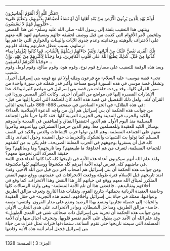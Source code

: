 ------------------------------------------------------------------------

مَكْرَ اللَّهِ إِلَّا الْقَوْمُ الْخاسِرُونَ»  
«أَوَلَمْ يَهْدِ لِلَّذِينَ يَرِثُونَ الْأَرْضَ مِنْ بَعْدِ أَهْلِها أَنْ لَوْ نَشاءُ أَصَبْناهُمْ بِذُنُوبِهِمْ،
وَنَطْبَعُ عَلى قُلُوبِهِمْ فَهُمْ لا يَسْمَعُونَ» ..  
وينتهي هذا التعقيب بلفتة إلى رسول الله- صلى الله عليه وسلم- عن هذا القصص
وتلخيص لأمر الأقوام التي كذبت من قبل ووصف لحقيقة حالهم ونسيانهم لعهد
الله معهم على الاعتراف بألوهيته ووحدانيته وعدم جدوى الآيات والبينات
والخوارق التي جاءهم بها رسلهم، بسبب تعطل فطرتهم وغفلة قلوبهم:  
«تِلْكَ الْقُرى نَقُصُّ عَلَيْكَ مِنْ أَنْبائِها. وَلَقَدْ جاءَتْهُمْ رُسُلُهُمْ بِالْبَيِّناتِ، فَما كانُوا
لِيُؤْمِنُوا بِما كَذَّبُوا مِنْ قَبْلُ. كَذلِكَ يَطْبَعُ اللَّهُ عَلى قُلُوبِ الْكافِرِينَ. وَما وَجَدْنا
لِأَكْثَرِهِمْ مِنْ عَهْدٍ، وَإِنْ وَجَدْنا أَكْثَرَهُمْ لَفاسِقِينَ» ..  
وبعد هذه الوقفة للتعقيب على مصارع قوم نوح، وقوم هود، وقوم صالح، وقوم
لوط، وقوم شعيب..  
تجيء قصة موسى- عليه السلام- مع فرعون وملئه أولا ثم مع قومه بني إسرائيل
أخيرا.. وتشغل قصة موسى في هذه السورة أوسع مساحة وأكبر قدر شغلته في سورة
واحدة من سور القرآن كلها.. وقد وردت حلقات من قصة بني إسرائيل في مواضع
كثيرة وذلك عدا الإشارات القصيرة إليها في مواضع من القرآن أخرى.. وكانت
أكثر القصص ورودا في القرآن كله.. ولعل ذلك التفصيل في قصة هذه الأمة كان
للحكمة التي أشرنا إليها من قبل- في هذه الظلال- في الجزء السادس في صفحتي
868- 869 على النحو التالي:  
«من جوانب هذه الحكمة أن بني إسرائيل هم أول من واجه الدعوة الإسلامية
بالعداء والكيد والحرب في المدينة وفي الجزيرة العربية كلها. فقد كانوا
حرباً على الجماعة المسلمة منذ اليوم الأول. هم الذين احتضنوا النفاق
والمنافقين في المدينة وأمدوهم بوسائل الكيد للعقيدة وللمسلمين معاً. وهم
الذين حرضوا المشركين وواعدوهم وتآمروا معهم على الجماعة المسلمة. وهم
الذين تولوا حرب الإشاعات والدس والكيد في الصف المسلم كما تولوا بث
الشبهات والشكوك والتحريفات حول العقيدة وحول القيادة. وذلك كله قبل أن
يسفروا بوجوههم في الحرب المعلنة الصريحة.. فلم يكن بد من كشفهم للجماعة
المسلمة، لتعرف من هم أعداؤها: ما طبيعتهم؟ وما تاريخهم؟ وما وسائلهم؟ وما
حقيقة المعركة التي تخوضها معهم؟  
«ولقد علم الله أنهم سيكونون أعداء هذه الأمة في تاريخها كله كما كانوا
أعداء هدى الله في ماضيهم كله. فعرض لهذه الأمة أمرهم كله مكشوفاً ووسائلهم
كلها مكشوفة.  
«ومن جوانب هذه الحكمة أن بني إسرائيل هم أصحاب آخر دين قبل دين الله
الأخير. وقد امتد تاريخهم قبل الإسلام فترة طويلة ووقعت الانحرافات في
عقيدتهم، ووقع منهم النقض المتكرر لميثاق الله معهم ووقع في حياتهم آثار
هذا النقض وهذا الانحراف، كما وقع في أخلاقهم وتقاليدهم.. فاقتضى هذا أن
تلم الأمة المسلمة- وهي وارثة الرسالات كلها وحاضنة العقيدة الربانية
بجملتها- بتاريخ القوم، وتقلبات هذا التاريخ وتعرف مزالق الطريق وعواقبها،
ممثلة في حياة بني إسرائيل وأخلاقهم، لتضم هذه التجربة- في حقل العقيدة
والحياة- إلى حصيلة تجاربها وتنتفع بهذا الرصيد وتنفع على مدار القرون.
ولتتقي- بصفة خاصة- مزالق الطريق، ومداخل الشيطان، وبوادر الانحراف، على
هدى التجارب الأولى.  
«ومن جوانب هذه الحكمة أن تجربة بني إسرائيل ذات صحائف شتى في المدى
الطويل. وقد علم الله أن الأمد حين يطول على الأمم تقسو قلوبها، وتنحرف
أجيال منها وأن الأمة المسلمة التي سيمتد تاريخها حتى تقوم الساعة،
ستصادفها فترات تمثل فترات من حياة بني إسرائيل فجعل أمام أئمة هذه الأمة
وقادتها

------------------------------------------------------------------------

الجزء: 3 ¦ الصفحة: 1328
